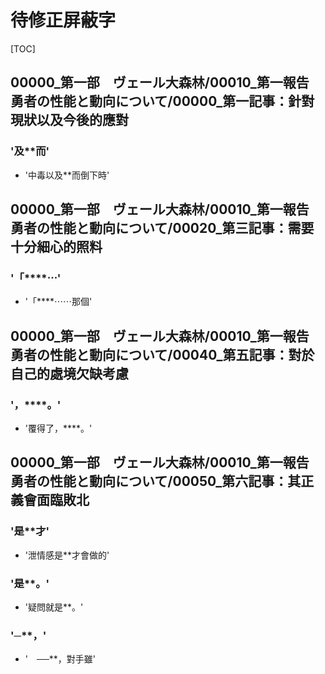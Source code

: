 # 待修正屏蔽字

[TOC]

## 00000_第一部　ヴェール大森林/00010_第一報告　勇者の性能と動向について/00000_第一記事：針對現狀以及今後的應對

### '及**而'

- '中毒以及**而倒下時'


## 00000_第一部　ヴェール大森林/00010_第一報告　勇者の性能と動向について/00020_第三記事：需要十分細心的照料

### '「****⋯'

- '「****⋯⋯那個'


## 00000_第一部　ヴェール大森林/00010_第一報告　勇者の性能と動向について/00040_第五記事：對於自己的處境欠缺考慮

### '，****。'

- '覆得了，****。'


## 00000_第一部　ヴェール大森林/00010_第一報告　勇者の性能と動向について/00050_第六記事：其正義會面臨敗北

### '是**才'

- '泄情感是**才會做的'

### '是**。'

- '疑問就是**。'

### '─**，'

- '　──**，對手雖'

